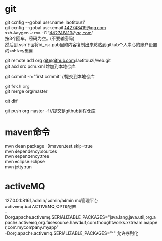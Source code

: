 git
=====
git config --global user.name  'laotitouzi'  
git config --global user.email  442748419@qq.com  
ssh-keygen -t rsa -C "442748419@qq.com"   
按3个回车，密码为空。(不要输密码)     
然后到.ssh下面将id_rsa.pub里的内容复制出来粘贴到github个人中心的账户设置的ssh key里面       

git remote add org git@github.com:laotitouzi/web.git  
git add src pom.xml  增加到本地仓库  
  
git commit -m 'first commit'   //提交到本地仓库  

git fetch org  
git merge org/master  

git diff  

git push org master -f   //提交到github远程仓库	  

maven命令
======
mvn clean package -Dmaven.test.skip=true  
mvn dependency:sources   
mvn dependency:tree  
mvn eclipse:eclipse  
mvn jetty:run   

activeMQ
===== 
127.0.0.1:8161/admin/ admin/admin  mq管理平台  
activemq.bat ACTIVEMQ_OPTS配置   
-Dorg.apache.activemq.SERIALIZABLE_PACKAGES="java.lang,java.util,org.apache.activemq,org.fusesource.hawtbuf,com.thoughtworks.xstream.mapper,com.mycompany.myapp"  
-Dorg.apache.activemq.SERIALIZABLE_PACKAGES="*"  允许序列化  
